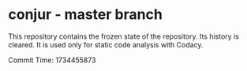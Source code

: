 # conjur - master branch

This repository contains the frozen state of the repository.
Its history is cleared. It is used only for static code
analysis with Codacy.

Commit Time: 1734455873
